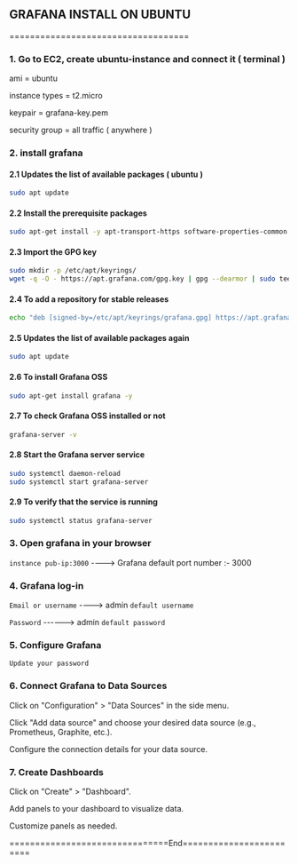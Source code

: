 ## GRAFANA INSTALL ON UBUNTU 
===================================

### 1. Go to EC2, create ubuntu-instance and connect it ( terminal )


ami = ubuntu

instance types = t2.micro

keypair = grafana-key.pem

security group = all traffic ( anywhere )


### 2. install grafana


#### 2.1 Updates the list of available packages ( ubuntu )

```sh
sudo apt update
```


#### 2.2 Install the prerequisite packages

```sh
sudo apt-get install -y apt-transport-https software-properties-common wget
```


#### 2.3 Import the GPG key

```sh
sudo mkdir -p /etc/apt/keyrings/
wget -q -O - https://apt.grafana.com/gpg.key | gpg --dearmor | sudo tee /etc/apt/keyrings/grafana.gpg > /dev/null
```


#### 2.4 To add a repository for stable releases

```sh
echo "deb [signed-by=/etc/apt/keyrings/grafana.gpg] https://apt.grafana.com stable main" | sudo tee -a /etc/apt/sources.list.d/grafana.list
```


#### 2.5 Updates the list of available packages again

```sh
sudo apt update
```


#### 2.6 To install Grafana OSS

```sh
sudo apt-get install grafana -y
```

#### 2.7 To check Grafana OSS installed or not

```sh
grafana-server -v
```


#### 2.8 Start the Grafana server service

```sh
sudo systemctl daemon-reload
sudo systemctl start grafana-server
```


#### 2.9 To verify that the service is running

```sh
sudo systemctl status grafana-server
```



### 3. Open grafana in your browser

`instance pub-ip:3000`  ----> Grafana default port number :- 3000 



### 4. Grafana log-in

`Email or username`  ---->  admin  `default username`

`Password`  ------>  admin  `default password`


### 5. Configure Grafana

`Update your password`


### 6. Connect Grafana to Data Sources


Click on "Configuration" > "Data Sources" in the side menu.

Click "Add data source" and choose your desired data source (e.g., Prometheus, Graphite, etc.).

Configure the connection details for your data source.


### 7. Create Dashboards


Click on "Create" > "Dashboard".

Add panels to your dashboard to visualize data.

Customize panels as needed.

===============================End========================

